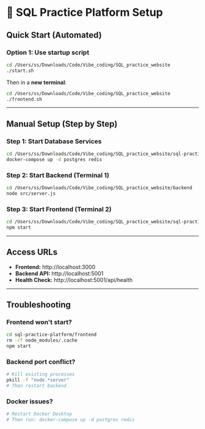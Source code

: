 # 🚀 SQL Practice Platform Setup

## Quick Start (Automated)

### Option 1: Use startup script
```bash
cd /Users/ss/Downloads/Code/Vibe_coding/SQL_practice_website
./start.sh
```

Then in a **new terminal**:
```bash
cd /Users/ss/Downloads/Code/Vibe_coding/SQL_practice_website
./frontend.sh
```

---

## Manual Setup (Step by Step)

### Step 1: Start Database Services
```bash
cd /Users/ss/Downloads/Code/Vibe_coding/SQL_practice_website/sql-practice-platform
docker-compose up -d postgres redis
```

### Step 2: Start Backend (Terminal 1)
```bash
cd /Users/ss/Downloads/Code/Vibe_coding/SQL_practice_website/backend
node src/server.js
```

### Step 3: Start Frontend (Terminal 2)
```bash
cd /Users/ss/Downloads/Code/Vibe_coding/SQL_practice_website/sql-practice-platform/frontend
npm start
```

---

## Access URLs
- **Frontend:** http://localhost:3000
- **Backend API:** http://localhost:5001
- **Health Check:** http://localhost:5001/api/health

---

## Troubleshooting

### Frontend won't start?
```bash
cd sql-practice-platform/frontend
rm -rf node_modules/.cache
npm start
```

### Backend port conflict?
```bash
# Kill existing processes
pkill -f "node.*server"
# Then restart backend
```

### Docker issues?
```bash
# Restart Docker Desktop
# Then run: docker-compose up -d postgres redis
```